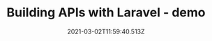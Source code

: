 ---
section: content
title: Building APIs with Laravel - demo
date: 2021-03-02T11:59:40.513Z
description: >-
    In this talk Steve will talk you through how to build an API using the Laravel framework.
video: https://www.youtube.com/embed/0pylMAlfw5k
event: Laravel Worldwide Meetup, PHP South West, PHP Cambridge
---
